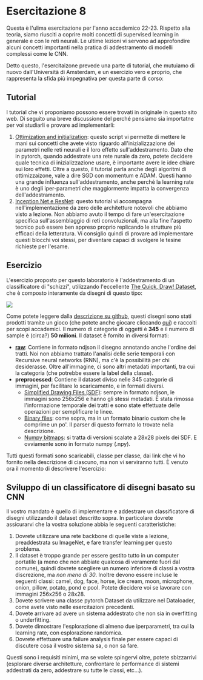 # Esercitazione 8

Questa è l'ulima esercitazione per l'anno accademico 22-23. Rispetto alla teoria, siamo riusciti a coprire molti 
concetti di supervised learning in generale e con le reti neurali. Le ultime lezioni vi servono ad approfondire 
alcuni concetti importanti nella pratica di addestramento di modelli complessi come le CNN. 

Detto questo, l'esercitaizone prevede una parte di tutorial, che mutuiamo di nuovo dall'Università di Amsterdam, e 
un esercizio vero e proprio, che rappresenta la sfida più impegnativa per questa parte di corso:

## Tutorial
I tutorial che vi proponiamo possono essere trovati in originale in questo sito web. Di seguito una breve 
discussione del perché pensiamo sia importatne per voi studiarli e provare ad implementarli:
 1. [Ottimization and initialization](tutorials/Optimization_and_Initialization.ipynb): questo script vi permette di mettere le mani sui concetti che avete visto 
    riguardo all'inizializzazione dei parametri nelle reti neurali e il loro effetto sull'addestramento. Dato che in 
    pytorch, quando addestrate una rete nurale da zero, potete decidere quale tecnica di inizializzazione usare, è 
    importante avere le idee chiare sui loro effetti. Oltre a questo, il tutorial parla anche degli algoritmi di 
    ottimizzaizone, vale a dire SGD con momentum e ADAM. Questi hanno una grande influenza sull'addestramento, anche 
    perché la learning rate è uno degli iper-parametri che maggiormente impatta la convergenza dell'addestramento. 
2. [Inception Net e ResNet](tutorials/Inception_ResNet_DenseNet.ipynb): questo tutorial vi accompagna nell'implementazione da zero delle architetture notevoli 
   che abbiamo visto a lezione. Non abbiamo avuto il tempo di fare un'esercitazione specifica sull'assemblaggio di 
   reti convoluzionali, ma alla fine l'aspetto tecnico può essere ben appreso proprio replicando le strutture più 
   efficaci della letteratura. Vi consiglio quindi di provare ad implementare questi blocchi voi stessi, per 
   diventare capaci di svolgere le tesine richieste per l'esame. 

## Esercizio
L'esercizio proposto per questo laboratorio è l'addestramento di un classificatore di "schizzi", utilizzando 
l'eccellente [The Quick, Draw! Dataset](https://quickdraw.withgoogle.com/data), che è composto interamente da 
disegni di questo tipo:

![](/home/thomas/Documents/Sapienza/Didattica/AI-Lab/code/22-23/esercitazione8-22-23/sample_sketches.png)

Come potete leggere dalla [descrizione su github](https://github.com/googlecreativelab/quickdraw-dataset), 
questi disegni sono stati prodotti tramite un gioco (che potete anche giocare cliccando 
[qui](https://quickdraw.withgoogle.com/)) e raccolti per scopi accademici. Il numero di categorie di oggetti è 
**345** e il numero di sample è (circa?) **50 milioni**.
Il dataset è fornito in diversi formati:

- **[raw](https://console.cloud.google.com/storage/browser/quickdraw_dataset/full/raw)**: Contiene in formato ndjson il disegno annotando anche l'ordine dei tratti. Noi non abbiamo trattato 
  l'analisi delle serie temporali con Recursive neural networks (RNN), ma c'è la possibilità per chi desiderasse. 
  Oltre all'immagine, ci sono altri metadati importanti, tra cui la categoria (che potrebbe essere la label della 
  classe).
- **preprocessed**: Contiene il dataset diviso nelle 345 categorie di immagini, per facilitare lo scaricamento, e in 
  formati diversi. 
  - [Simplified Drawing Files (SDF)](https://console.cloud.google.com/storage/browser/quickdraw_dataset/full/simplified): sempre in formato ndjson, le immagini sono 256x256 e hanno gli stessi metadati. È 
    stata rimossa l'informazione temporale dei tratti e sono state effettuate delle operazioni per 
    semplificare le linee.
  - [Binary files](https://console.cloud.google.com/storage/browser/quickdraw_dataset/full/binary): come sopra, ma in un formato binario custom che le comprime un po'. Il parser di questo formato lo 
    trovate nella descrizione. 
  - [Numpy bitmaps](https://console.cloud.google.com/storage/browser/quickdraw_dataset/full/numpy_bitmap): si tratta di versioni scalate a 28x28 pixels dei SDF. E ovviamente sono in formato numpy (.npy). 

Tutti questi formati sono scaricabili, classe per classe, dai link che vi ho fornito nella descrizione di ciascuno, 
ma non vi serviranno tutti. È venuto ora il momento di descrivere l'esercizio:

## Sviluppo di un classificatore di disegni basato su CNN
Il vostro mandato è quello di implementare e addestrare un classificatore di disegni utilizzando il dataset 
descritto sopra. In particolare dovrete assicurarvi che la vostra soluzione abbia le seguenti caratteristiche:

1. Dovrete utilizzare una rete backbone di quelle viste a lezione, preaddestrata su ImageNet, e fare transfer 
   learning per questo problema. 
2. Il dataset è troppo grande per essere gestito tutto in un computer portatile (a meno che non abbiate qualcosa di 
   veramente fuori dal comune), quindi dovrete scegliere un numero inferiore di classi a vostra discrezione, ma _non 
   meno di 30_. Inoltre devono essere incluse le seguenti classi: camel, dog, face, horse, ice cream, moon, 
   microphone, onion, pillow, potato, pond e pool. Potete diecidere voi se lavorare con immagini 256x256 o 28x28. 
3. Dovete scrivere una classe pytorch Dataset da utilizzare nel Dataloader, come avete visto nelle esercitazioni 
   precedenti.
4. Dovete arrivare ad avere un sistema addestrato che non sia in overfitting o underfitting. 
4. Dovete dimostrare l'esplorazione di almeno due iperparametri, tra cui la learning rate, con esplorazione randomica.
5. Dovrete effettuare una failure analysis finale per essere capaci di discutere cosa il vostro sistema sa, o non sa 
   fare. 

Questi sono i requisiti minimi, ma se volete spingervi oltre, potete sbizzarrivi (esplorare diverse architetture, 
confrontare le performance di sistemi addestrati da zero, addestrare su tutte le classi, etc...).

